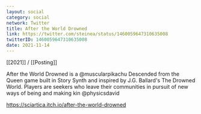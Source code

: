 ```yaml
---
layout: social
category: social
network: Twitter
title: After the World Drowned
link: https://twitter.com/steinea/status/1460059647310635008
twitterID: 1460059647310635008
date: 2021-11-14
---
```


[[2021]] / [[Posting]]

After the World Drowned is a @muscularpikachu Descended from the Queen game built in Story Synth and inspired by J.G. Ballard's The Drowned World. Players are seekers who leave their communities in pursuit of new ways of being and making kin @physicsdavid

<https://sciartica.itch.io/after-the-world-drowned>
